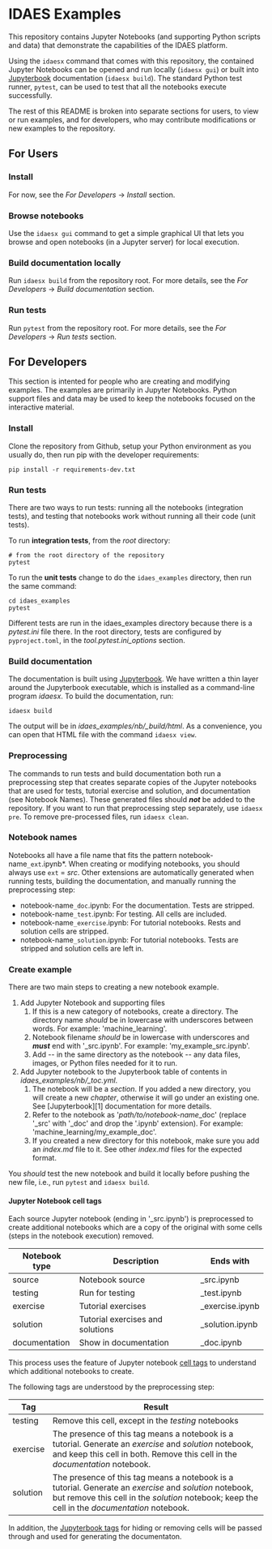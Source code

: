 # IDAES Examples

This repository contains Jupyter Notebooks (and supporting Python scripts and data) that demonstrate the capabilities of the IDAES platform.

Using the `idaesx` command that comes with this repository, the contained Jupyter Notebooks can be opened and run locally (`idaesx gui`) or built into [Jupyterbook][jb] documentation (`idaesx build`).
The standard Python test runner, `pytest`, can be used to test that all the notebooks execute successfully.

The rest of this README is broken into separate sections for users, to view or run examples, and for developers, who may contribute modifications or new examples to the repository.

## For Users

### Install

For now, see the *For Developers* -> *Install* section.

### Browse notebooks

Use the `idaesx gui` command to get a simple graphical UI that lets you browse and open notebooks (in a Jupyter server) for local execution.

### Build documentation locally

Run `idaesx build` from the repository root. For more details, see the *For Developers* -> *Build documentation* section.

### Run tests

Run `pytest` from the repository root.
For more details, see the *For Developers* -> *Run tests* section.

## For Developers

This section is intented for people who are creating and modifying examples.
The examples are primarily in Jupyter Notebooks.
Python support files and data may be used to keep the notebooks focused on the interactive material.

### Install

Clone the repository from Github, setup your Python environment as you usually do, then run pip with the developer requirements:
```shell
pip install -r requirements-dev.txt
```

### Run tests

There are two ways to run tests: running all the notebooks (integration tests), and 
testing that notebooks work without running all their code (unit tests).

To run **integration tests**, from the *root* directory:
```shell
# from the root directory of the repository
pytest
```

To run the **unit tests** change to do the `idaes_examples` directory, then run the same command:
```shell
cd idaes_examples
pytest
```

Different tests are run in the idaes_examples directory because there is a *pytest.ini* file there. In the root directory, tests are configured by `pyproject.toml`, in the *tool.pytest.ini_options* section.

### Build documentation

The documentation is built using [Jupyterbook][jb].
We have written a thin layer around the Jupyterbook executable, which is installed as a command-line program *idaesx*.
To build the documentation, run:

```shell
idaesx build
```

The output will be in *idaes_examples/nb/_build/html*. As a convenience, you can open that HTML file with the command `idaesx view`.

### Preprocessing

The commands to run tests and build documentation both run a preprocessing step that creates separate copies of the Jupyter notebooks that are used for tests, tutorial exercise and solution, and documentation (see Notebook Names).
These generated files should ***not*** be added to the repository.
If you want to run that preprocessing step separately, use `idaesx pre`.
To remove pre-processed files, run `idaesx clean`.

### Notebook names

Notebooks all have a file name that fits the pattern notebook-name`_ext`.ipynb*.
When creating or modifying notebooks, you should always use `ext` = *src*.
Other extensions are automatically generated when running tests, building the documentation, and manually running the preprocessing step:

* notebook-name`_doc`.ipynb: For the documentation. Tests are stripped.
* notebook-name`_test`.ipynb: For testing. All cells are included.
* notebook-name`_exercise`.ipynb: For tutorial notebooks. Rests and solution cells are stripped.
* notebook-name`_solution`.ipynb: For tutorial notebooks. Tests are stripped and solution cells are left in.


### Create example

There are two main steps to creating a new notebook example.

1. Add Jupyter Notebook and supporting files
   1. If this is a new category of notebooks, create a directory. The directory name *should* be in lowercase with underscores between words. For example: 'machine_learning'.
   2. Notebook filename *should* be in lowercase with underscores and ***must*** end with '_src.ipynb'. For example: 'my_example_src.ipynb'.
   3. Add -- in the same directory as the notebook -- any data files, images, or Python files needed for it to run.
2. Add Jupyter notebook to the Jupyterbook table of contents in *idaes_examples/nb/_toc.yml*.
   1. The notebook will be a *section*. If you added a new directory, you will create a new *chapter*, otherwise it will go under an existing one. See [Jupyterbook][1] documentation for more details.
   2. Refer to the notebook as '*path/to/notebook-name*_doc' (replace '_src' with '_doc' and drop the '.ipynb' extension). For example: 'machine_learning/my_example_doc'.
   3. If you created a new directory for this notebook, make sure you add an *index.md* file to it. See other *index.md* files for the expected format.

You *should*  test the new notebook and build it locally before pushing the new file, i.e., run `pytest` and `idaesx build`.

#### Jupyter Notebook cell tags

Each source Jupyter notebook (ending in '_src.ipynb') is preprocessed to create additional notebooks which are a copy of the original with some cells (steps in the notebook execution) removed.

| Notebook type | Description        | Ends with     |
| ------------- | ------------------ | ------------- |
| source        | Notebook source    | _src.ipynb |
| testing       | Run for testing    | _test.ipynb  |
| exercise      | Tutorial exercises  | _exercise.ipynb |
| solution      | Tutorial exercises and solutions  | _solution.ipynb |
| documentation | Show in documentation | _doc.ipynb | 

This process uses the feature of Jupyter notebook [cell tags][celltags] to understand which additional notebooks to create.

The following tags are understood by the preprocessing step:

| Tag | Result |
| --- | ------ |
| testing | Remove this cell, except in the <em>testing</em> notebooks |
| exercise | The presence of this tag means a notebook is a tutorial. Generate an *exercise* and *solution* notebook, and keep this cell in both. Remove this cell in the *documentation* notebook. |
| solution | The presence of this tag means a notebook is a tutorial. Generate an *exercise* and *solution* notebook, but remove this cell in the *solution* notebook; keep the cell in the *documentation* notebook. |

In addition, the [Jupyterbook tags][hidecell] for hiding or removing cells will be passed through and used for generating the documentaton.

<!-- 
   References 
-->
[jb]: https://jupyterbook.org/
[hidecell]: https://jupyterbook.org/en/stable/interactive/hiding.html
[celltags]: https://jupyterbook.org/en/stable/content/metadata.html